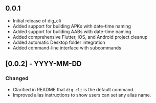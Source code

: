 ## 0.0.1

* Initial release of dig_cli
* Added support for building APKs with date-time naming
* Added support for building AABs with date-time naming  
* Added comprehensive Flutter, iOS, and Android project cleanup
* Added automatic Desktop folder integration
* Added command-line interface with subcommands

## [0.0.2] - YYYY-MM-DD
### Changed
- Clarified in README that `dig_cli` is the default command.
- Improved alias instructions to show users can set any alias name.
